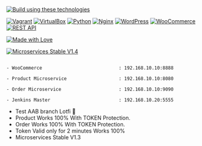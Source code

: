 [![Build using these technologies](https://img.shields.io/badge/Build%20using%20these%20technologies-brightgreen)](https://github.com/AbdelatifAitBara/ProjectB)

[![Vagrant](https://img.shields.io/badge/Vagrant-orange)](https://www.vagrantup.com/)
[![VirtualBox](https://img.shields.io/badge/VirtualBox-blueviolet)](https://www.virtualbox.org/)
[![Python](https://img.shields.io/badge/Python-blue)](https://www.python.org/)
[![Nginx](https://img.shields.io/badge/Nginx-brightgreen)](https://nginx.org/)
[![WordPress](https://img.shields.io/badge/WordPress-informational)](https://wordpress.org/)
[![WooCommerce](https://img.shields.io/badge/WooCommerce-success)](https://woocommerce.com/)
[![REST API](https://img.shields.io/badge/REST%20API-lightgrey)](https://en.wikipedia.org/wiki/Representational_state_transfer)

[![Made with Love](https://img.shields.io/badge/Made%20with-Love-red)](https://github.com/AbdelatifAitBara/ProjectB)

[![Microservices Stable V1.4](https://img.shields.io/badge/Microservices-Stable%20V1.4-blueviolet)](https://github.com/AbdelatifAitBara/ProjectB)


```` VMs IPs:

- WooCommerce                            : 192.168.10.10:8888

- Product Microservice                   : 192.168.10.10:8080

- Order Microservice                     : 192.168.10.10:9090

- Jenkins Master                         : 192.168.10.20:5555

````

- Test AAB branch Lotfi 🤍
- Product Works 100% With TOKEN Protection.
- Order Works 100% With TOKEN Protection.
- Token Valid only for 2 minutes Works 100%
- Microservices Stable V1.3



